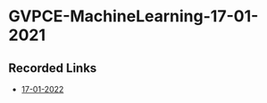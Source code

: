 # GVPCE-MachineLearning-17-01-2021
## Recorded Links
- [17-01-2022](https://transcripts.gotomeeting.com/#/s/d4128a196f99a6fb5972f98d3a4a645e8e6f8ca1d4db093fb6e5e1fd59f9ba56)

